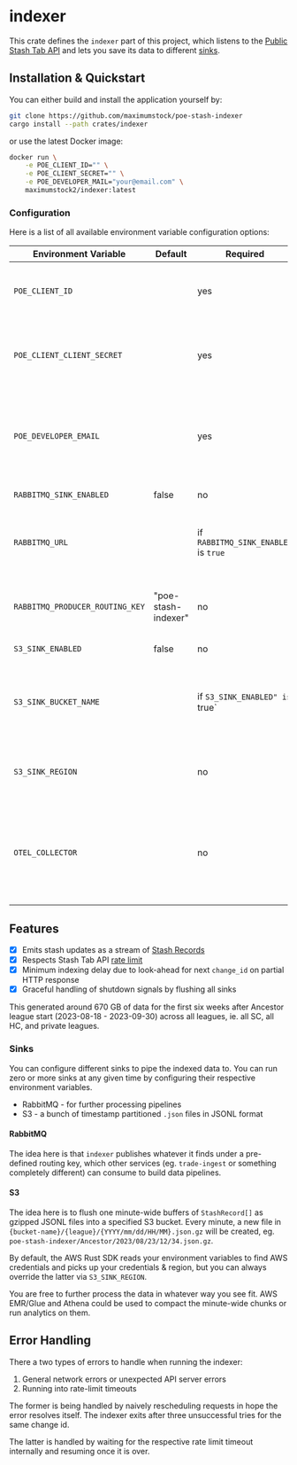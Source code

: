 # indexer

This crate defines the `indexer` part of this project, which listens to the
[Public Stash Tab API](https://www.pathofexile.com/developer/docs/reference#publicstashes)
and lets you save its data to different [sinks](#sinks).

## Installation & Quickstart

You can either build and install the application yourself by:

```bash
git clone https://github.com/maximumstock/poe-stash-indexer
cargo install --path crates/indexer
```

or use the latest Docker image:

```bash
docker run \
    -e POE_CLIENT_ID="" \
    -e POE_CLIENT_SECRET="" \
    -e POE_DEVELOPER_MAIL="your@email.com" \
    maximumstock2/indexer:latest
```

### Configuration

Here is a list of all available environment variable configuration options:

| Environment Variable            | Default             | Required                             | Description                                                                   |
| ------------------------------- | ------------------- | ------------------------------------ | ----------------------------------------------------------------------------- |
| `POE_CLIENT_ID`                 |                     | yes                                  | Your personal Path of Exile API client id                                     |
| `POE_CLIENT_CLIENT_SECRET`      |                     | yes                                  | Your personal Path of Exile API client secret key                             |
| `POE_DEVELOPER_EMAIL`           |                     | yes                                  | A contact email for GGG to contact if the linked API account misbehaves       |
| `RABBITMQ_SINK_ENABLED`         | false               | no                                   | To toggle the sink                                                            |
| `RABBITMQ_URL`                  |                     | if `RABBITMQ_SINK_ENABLED` is `true` | The connection string to your RabbitMQ instance                               |
| `RABBITMQ_PRODUCER_ROUTING_KEY` | "poe-stash-indexer" | no                                   | The routing key to publish messages under                                     |
| `S3_SINK_ENABLED`               | false               | no                                   | To toggle the sink                                                            |
| `S3_SINK_BUCKET_NAME`           |                     | if `S3_SINK_ENABLED" is `true`       | The name of the S3 bucket where the JSONL files will be stored                |
| `S3_SINK_REGION`                |                     | no                                   | The AWS region where the S3 bucket is located                                 |
| `OTEL_COLLECTOR`                |                     | no                                   | The gRPC endpoint of an OTEL collector sidecar daemon, collecting OTLP traces |

## Features

- [x] Emits stash updates as a stream of [Stash Records](indexer/src/stash_record.rs)
- [x] Respects Stash Tab API [rate limit](https://pathofexile.gamepedia.com/Public_stash_tab_API#Rate_Limit)
- [x] Minimum indexing delay due to look-ahead for next `change_id` on partial HTTP response
- [x] Graceful handling of shutdown signals by flushing all sinks

This generated around 670 GB of data for the first six weeks after Ancestor league start (2023-08-18 - 2023-09-30)
across all leagues, ie. all SC, all HC, and private leagues.

### Sinks

You can configure different sinks to pipe the indexed data to.
You can run zero or more sinks at any given time by configuring their respective environment variables.

- RabbitMQ - for further processing pipelines
- S3 - a bunch of timestamp partitioned `.json` files in JSONL format

#### RabbitMQ

The idea here is that `indexer` publishes whatever it finds under a pre-defined routing key,
which other services (eg. `trade-ingest` or something completely different) can consume to
build data pipelines.

#### S3

The idea here is to flush one minute-wide buffers of `StashRecord[]` as gzipped JSONL files
into a specified S3 bucket. Every minute, a new file in `{bucket-name}/{league}/{YYYY/mm/dd/HH/MM}.json.gz`
will be created, eg. `poe-stash-indexer/Ancestor/2023/08/23/12/34.json.gz`.

By default, the AWS Rust SDK reads your environment variables to find AWS credentials and picks up your credentials & region, but you can always override the latter via `S3_SINK_REGION`.

You are free to further process the data in whatever way you see fit.
AWS EMR/Glue and Athena could be used to compact the minute-wide chunks or run analytics on them.

## Error Handling

There a two types of errors to handle when running the indexer:

1. General network errors or unexpected API server errors
2. Running into rate-limit timeouts

The former is being handled by naively rescheduling requests in hope the error resolves itself.
The indexer exits after three unsuccessful tries for the same change id.

The latter is handled by waiting for the respective rate limit timeout internally and resuming once it is over.
